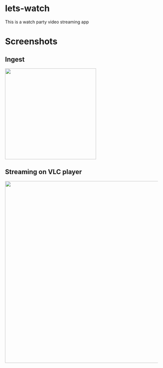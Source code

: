 # lets-watch
This is a watch party video streaming app

# Screenshots

## Ingest
<img width=300 src="https://raw.githubusercontent.com/sxudan/lets-watch/main/IMG_1069.PNG"/>

## Streaming on VLC player
<img width=600 src="https://raw.githubusercontent.com/sxudan/lets-watch/main/Image2.png"/>
